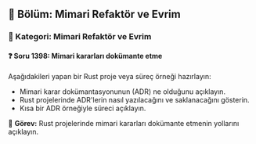 ## 📘 Bölüm: Mimari Refaktör ve Evrim  
### 🔹 Kategori: Mimari Refaktör ve Evrim  
#### ❓ Soru 1398: Mimari kararları dokümante etme

Aşağıdakileri yapan bir Rust proje veya süreç örneği hazırlayın:

- Mimari karar dokümantasyonunun (ADR) ne olduğunu açıklayın.
- Rust projelerinde ADR'lerin nasıl yazılacağını ve saklanacağını gösterin.
- Kısa bir ADR örneğiyle süreci açıklayın.

🔧 **Görev:** Rust projelerinde mimari kararları dokümante etmenin yollarını açıklayın.
